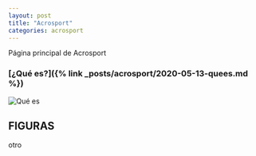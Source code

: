 ```yaml
---
layout: post
title: "Acrosport"
categories: acrosport
---
```


Página principal de Acrosport

### [¿Qué es?]({% link _posts/acrosport/2020-05-13-quees.md %})

![Qué es](../images/acrosport_quees_pestana.jpg)



## FIGURAS

otro